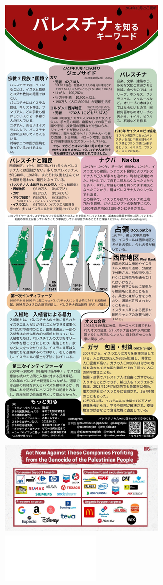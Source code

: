 [![Flyer](img/Flyer_KnowingPalestine1.jpg)](https://note.com/palestine_key/n/n54d27b9a62da)
[![Flyer](img/Flyer_KnowingPalestine2.jpg)](https://note.com/palestine_key/n/n54d27b9a62da)

![BDS](img/List-of-Companies-That-Support-Israel.jpg)

[![Flyer](img/Flyer_KnowingPalestine.pdf)](https://note.com/palestine_key/n/n54d27b9a62da)
